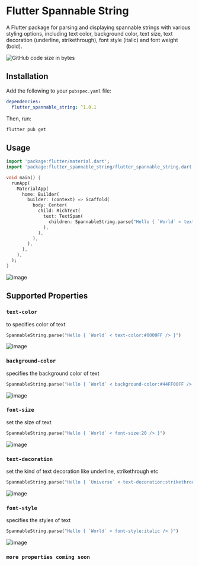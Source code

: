 # Flutter Spannable String
A Flutter package for parsing and displaying spannable strings with various styling options, including text color, background color, text size, text decoration (underline, strikethrough), font style (italic) and font weight (bold).

![GitHub code size in bytes](https://img.shields.io/github/languages/code-size/arsybai/flutter-spannable-string)


## Installation

Add the following to your `pubspec.yaml` file:

```yaml
dependencies:
  flutter_spannable_string: ^1.0.1
```

Then, run:
```bash
flutter pub get
```

## Usage
```dart
import 'package:flutter/material.dart';
import 'package:flutter_spannable_string/flutter_spannable_string.dart';

void main() {
  runApp(
    MaterialApp(
      home: Builder(
        builder: (context) => Scaffold(
          body: Center(
            child: RichText(
              text: TextSpan(
                children: SpannableString.parse("Hello { `World` < text-color:#0000FF,text-decoration:underline, font-style:italic, font-size:20 /> }"),
              ),
            ),
          ),
        ),
      ),
    ),
  );
}
```
![image](https://i.ibb.co/Bz5JD7X/Screenshot-2023-12-01-224821.png)

## Supported Properties
### `text-color`
to specifies color of text
```dart
SpannableString.parse("Hello { `World` < text-color:#0000FF /> }")
```
![image](https://github.com/Arsybai/flutter-spannable-string/assets/33319709/a1ec8e29-762d-498c-bc54-ba9db726a316)

### `background-color`
specifies the background color of text
```dart
SpannableString.parse("Hello { `World` < background-color:#44FF00FF /> }")
```
![image](https://github.com/Arsybai/flutter-spannable-string/assets/33319709/131bb54f-bb11-4f9a-b74e-6bb26eee4d14)

### `font-size`
set the size of text
```dart
SpannableString.parse("Hello { `World` < font-size:20 /> }")
```
![image](https://github.com/Arsybai/flutter-spannable-string/assets/33319709/5b4ba4b4-d780-4f72-a4aa-04bb7ad1ef25)

### `text-decoration`
set the kind of text decoration like underline, strikethrough etc
```dart
SpannableString.parse("Hello { `Universe` < text-decoration:strikethrough /> } World")
```
![image](https://github.com/Arsybai/flutter-spannable-string/assets/33319709/833cd9a7-3aeb-4cc3-82fd-002485b4b2b1)

### `font-style`
specifies the styles of text
```dart
SpannableString.parse("Hello { `World` < font-style:italic /> }")
```
![image](https://github.com/Arsybai/flutter-spannable-string/assets/33319709/613e4912-7e40-4f3f-bfb4-b3da924d949e)

### `more properties coming soon`

